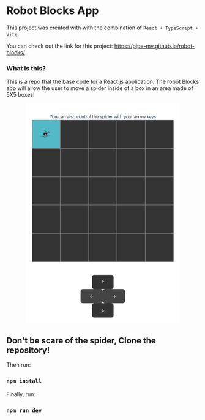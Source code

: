 # Robot Blocks App

This project was created with with the combination of `React + TypeScript + Vite`.

You can check out the link for this project: https://pipe-mv.github.io/robot-blocks/

### What is this?

This is a repo that the base code for a React.js application. The robot Blocks app will allow the user to move a spider inside of a box in an area made of 5X5 boxes!


<p align="center"><img src='./src/assets/LandingPage.png' width=400 ></p>


## Don't be scare of the spider, Clone the repository!


Then run:

### `npm install`

Finally, run:

### `npm run dev`

